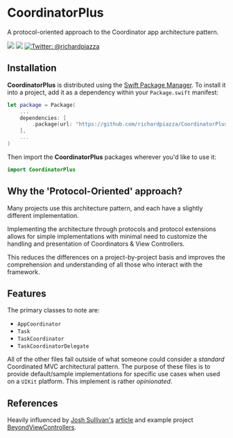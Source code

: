 # CoordinatorPlus

A protocol-oriented approach to the Coordinator app architecture pattern.

<p>
    <img src="https://github.com/richardpiazza/CoordinatorPlus/workflows/Swift/badge.svg?branch=main" />
    <img src="https://img.shields.io/badge/Swift-5.2-orange.svg" />
    <a href="https://twitter.com/richardpiazza">
        <img src="https://img.shields.io/badge/twitter-@richardpiazza-blue.svg?style=flat" alt="Twitter: @richardpiazza" />
    </a>
</p>

## Installation

**CoordinatorPlus** is distributed using the [Swift Package Manager](https://swift.org/package-manager). To install it into a project, add it 
as a dependency within your `Package.swift` manifest:

```swift
let package = Package(
    ...
    dependencies: [
        .package(url: "https://github.com/richardpiazza/CoordinatorPlus.git", from: "0.1.0")
    ],
    ...
)
```

Then import the **CoordinatorPlus** packages wherever you'd like to use it:

```swift
import CoordinatorPlus
```

## Why the 'Protocol-Oriented' approach?

Many projects use this architecture pattern, and each have a slightly different implementation.

Implementing the architecture through protocols and protocol extensions allows for simple implementations with minimal need to customize 
the handling and presentation of Coordinators & View Controllers.

This reduces the differences on a project-by-project basis and improves the comprehension and understanding of all those who interact with 
the framework.

## Features

The primary classes to note are:
* `AppCoordinator`
* `Task`
* `TaskCoordinator`
* `TaskCoordinatorDelegate`

All of the other files fall outside of what someone could consider a _standard_ Coordinated MVC architectural pattern. The purpose of these 
files is to provide default/sample implementations for specific use cases when used on a `UIKit` platform. This implement is rather 
_opinionated_.

## References

Heavily influenced by [Josh Sullivan's](https://github.com/JoshuaSullivan) [article](http://www.chibicode.org/?p=121) and example project 
[BeyondViewControllers](https://github.com/JoshuaSullivan/CoordinatedMVC).
